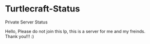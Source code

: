 # Turtlecraft-Status
Private Server Status

Hello, Please do not join this Ip, this is a server for me and my freinds. Thank you!!! :)
